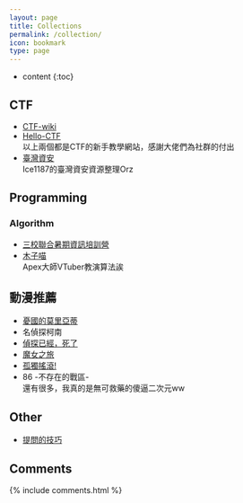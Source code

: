 ```yaml
---
layout: page
title: Collections
permalink: /collection/
icon: bookmark
type: page
---
```


* content
{:toc}

## CTF
* [CTF-wiki](https://github.com/ctf-wiki/ctf-wiki)
* [Hello-CTF](https://github.com/ProbiusOfficial/Hello-CTF) <br>
以上兩個都是CTF的新手教學網站，感謝大佬們為社群的付出<br>
* [臺灣資安](https://github.com/Ice1187/TW-Security-and-CTF-Resource) <br>
Ice1187的臺灣資安資源整理Orz

## Programming
### Algorithm
* [三校聯合暑期資訊培訓營](https://youtube.com/playlist?list=PL_815psSzw1FATzqwJdWaWJHGcH4F6DUz&si=DfG64T1q4hHnpe6H)<br>
* [木子喵](https://space.bilibili.com/27735697/channel/collectiondetail?sid=351108&ctype=0)<br>
Apex大師VTuber教演算法誒<br>

## 動漫推薦
* [憂國的莫里亞蒂](https://youtube.com/playlist?list=PL12UaAf_xzfrpcYrSWfrrDUEtP-ns5OOk&si=MXEHZkW4r4iJjEjI)
* 名偵探柯南
* [偵探已經，死了](https://www.youtube.com/playlist?list=PL12UaAf_xzfp0f8RDbNihOUa460MOzmUJ)
* [魔女之旅](https://youtube.com/playlist?list=PL12UaAf_xzfppH-Grf8YA6mXn6_9nHkrK&si=igvP5ltcvQ6dS1ME)
* [孤獨搖滾!](https://ani.gamer.com.tw/animeVideo.php?sn=31599)
* 86 -不存在的戰區- <br>
還有很多，我真的是無可救藥的傻逼二次元ww<br>

## Other
* [提問的技巧](https://github.com/ryanhanwu/How-To-Ask-Questions-The-Smart-Way)


## Comments

{% include comments.html %}
